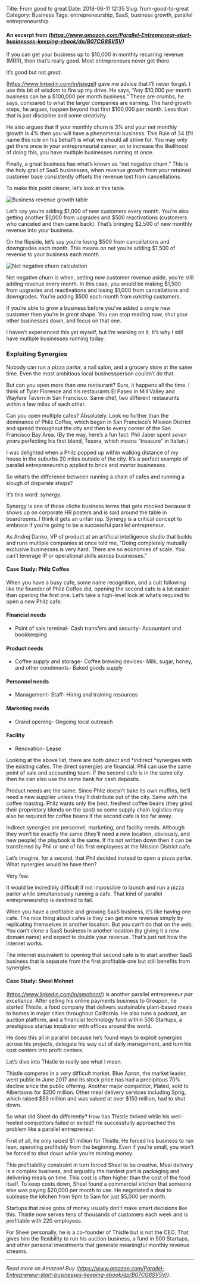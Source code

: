 Title: From good to great
Date: 2018-06-11 12:35
Slug: from-good-to-great
Category: Business
Tags: entrepreneurship, SaaS, business growth, parallel entrepreneurship

#### An excerpt from *(https://www.amazon.com/Parallel-Entrepreneur-start-businesses-keeping-ebook/dp/B07CG8SV5V)*

If you can get your business up to $10,000 in monthly recurring revenue (MRR), then that’s really good. Most entrepreneurs never get there.

It’s good but not *great*.

(https://www.linkedin.com/in/jsiegel) gave me advice that I’ll never forget. I use this bit of wisdom to fire up my drive. He says, “Any $10,000 per month business can be a $100,000 per month business.” These are crumbs, he says, compared to what the larger companies are earning. The hard growth steps, he argues, happen beyond that first $100,000 per month. Less than that is just discipline and some creativity.

He also argues that if your monthly churn is 3% and your net monthly growth is 4% then you will have a phenomenal business. This Rule of 34 (I’ll name this rule on his behalf) is what we should all strive for. You may only get there once in your entrepreneurial career, so to increase the likelihood of doing this, you have multiple businesses running at once.

Finally, a great business has what’s known as “net negative churn.” This is the holy grail of SaaS businesses, when revenue growth from your retained customer base consistently offsets the revenue lost from cancellations.

To make this point clearer, let’s look at this table.

![Business revenue growth table]({static}/images/5b1fa-1amz-gmrdqumsq5hsns74hw.png)

Let’s say you’re adding $1,000 of new customers every month. You’re also getting another $1,000 from upgrades and $500 reactivations (customers who canceled and then came back). That’s bringing $2,500 of new monthly revenue into your business.

On the flipside, let’s say you’re losing $500 from cancellations and downgrades each month. This means on net you’re adding $1,500 of revenue to your business each month.

![Net negative churn calculation]({static}/images/3c9da-1fxff7gutcrqp880lkl4loa.png)

Net negative churn is when, setting new customer revenue aside, you’re still adding revenue every month. In this case, you would be making $1,500 from upgrades and reactivations and losing $1,000 from cancellations and downgrades. You’re adding $500 each month from *existing* customers.

If you’re able to grow a business before you’ve added a single new customer then you’re in *great* shape. You can stop reading now, shut your other businesses down, and focus on that one.

I haven’t experienced this yet myself, but I’m working on it. It’s why I still have multiple businesses running today.

### Exploiting Synergies

Nobody can run a pizza parlor, a nail salon, and a grocery store at the same time. Even the most ambitious local businessperson couldn’t do that.

But can you open more than one restaurant? Sure, it happens all the time. I think of Tyler Florence and his restaurants El Paseo in Mill Valley and Wayfare Tavern in San Francisco. Same chef, two different restaurants within a few miles of each other.

Can you open multiple cafes? Absolutely. Look no further than the dominance of Philz Coffee, which began in San Francisco’s Mission District and spread throughout the city and then to every corner of the San Francisco Bay Area. (By the way, here’s a fun fact: Phil Jaber spent *seven years* perfecting his first blend, Tesora, which means “treasure” in Italian.)

I was delighted when a Philz popped up within walking distance of my house in the suburbs 20 miles outside of the city. It’s a perfect example of parallel entrepreneurship applied to brick and mortar businesses.

So what’s the difference between running a chain of cafes and running a slough of disparate shops?

It’s this word: *synergy.*

Synergy is one of those cliche business terms that gets mocked because it shows up on corporate HR posters and is said around the table in boardrooms. I think it gets an unfair rap. Synergy is a critical concept to embrace if you’re going to be a successful parallel entrepreneur.

As Andrej Danko, VP of product at an artificial intelligence studio that builds and runs multiple companies at once told me, “Doing completely mutually exclusive businesses is very hard. There are no economies of scale. You can’t leverage IP or operational skills across businesses.”

#### Case Study: Philz Coffee

When you have a busy cafe, some name recognition, and a cult following like the founder of Philz Coffee did, opening the second cafe is a lot easier than opening the first one. Let’s take a high-level look at what’s required to open a new Philz cafe:

#### Financial needs

- Point of sale terminal- Cash transfers and security- Accountant and bookkeeping

#### Product needs

- Coffee supply and storage- Coffee brewing devices- Milk, sugar, honey, and other condiments- Baked goods supply

#### Personnel needs

- Management- Staff- Hiring and training resources

#### Marketing needs

- Grand opening- Ongoing local outreach

#### Facility

- Renovation- Lease

Looking at the above list, there are both *direct* and *indirect *synergies with the existing cafes. The direct synergies are financial. Phil can use the same point of sale and accounting team. If the second cafe is in the same city then he can also use the same bank for cash deposits.

Product needs are the same. Since Phliz doesn’t bake its own muffins, he’ll need a new supplier unless they’ll distribute out of the city. Same with the coffee roasting. Philz wants only the best, freshest coffee beans (they grind their proprietary blends on the spot) so some supply chain logistics may also be required for coffee beans if the second cafe is too far away.

Indirect synergies are personnel, marketing, and facility needs. Although they won’t be exactly the same (they’ll need a new location, obviously, and new people) the playbook is the same. If it’s not written down then it can be transferred by Phil or one of his first employees at the Mission District cafe.

Let’s imagine, for a second, that Phil decided instead to open a pizza parlor. What synergies would he have then?

Very few.

It would be incredibly difficult if not impossible to launch and run a pizza parlor while simultaneously running a cafe. That kind of parallel entrepreneurship is destined to fail.

When you have a profitable and growing SaaS business, it’s like having one cafe. The nice thing about cafes is they can get more revenue simply by replicating themselves in another location. But you can’t do that on the web. You can’t clone a SaaS business in another location (by giving it a new domain name) and expect to double your revenue. That’s just not how the internet works.

The internet equivalent to opening that second cafe is to start another SaaS business that is separate from the first profitable one but still benefits from synergies.

#### Case Study: Sheel Mohnot

(https://www.linkedin.com/in/smohnot/) is another parallel entrepreneur *par excellence*. After selling his online payments business to Groupon, he started Thistle, a food company that delivers sustainable plant-based meals to homes in major cities throughout California. He also runs a podcast, an auction platform, and a financial technology fund within 500 Startups, a prestigious startup incubator with offices around the world.

He does this all in parallel because he’s found ways to exploit synergies across his projects, delegate his way out of daily management, and turn his cost centers into profit centers.

Let’s dive into Thistle to really see what I mean.

Thistle competes in a very difficult market. Blue Apron, the market leader, went public in June 2017 and its stock price has had a precipitous 70% decline since the public offering. Another major competitor, Plated, sold to Albertsons for $200 million. Other meal delivery services including Sprig, which raised $59 million and was valued at over $150 million, had to shut down.

So what did Sheel do differently? How has Thistle thrived while his well-heeled competitors failed or exited? He successfully approached the problem like a parallel entrepreneur.

First of all, he only raised $1 million for Thistle. He forced his business to run lean, operating profitably from the beginning. Even if you’re small, you won’t be forced to shut down while you’re minting money.

This profitability constraint in turn forced Sheel to be creative. Meal delivery is a complex business, and arguably the hardest part is packaging and delivering meals on time. This cost is often higher than the cost of the food itself. To keep costs down, Sheel found a commercial kitchen that someone else was paying $20,000 per month to use. He negotiated a deal to sublease the kitchen from 9pm to 5am for just $5,000 per month.

Startups that raise gobs of money usually don’t make smart decisions like this. Thistle now serves tens of thousands of customers each week and is profitable with 220 employees.

For Sheel personally, he is a co-founder of Thistle but is not the CEO. That gives him the flexibility to run his auction business, a fund in 500 Startups, and other personal investments that generate meaningful monthly revenue streams.

---

*Read more on Amazon! Buy *(https://www.amazon.com/Parallel-Entrepreneur-start-businesses-keeping-ebook/dp/B07CG8SV5V/)*.*